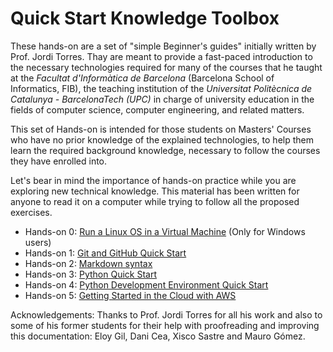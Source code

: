 # Quick Start Knowledge Toolbox

These hands-on are a set of "simple Beginner's guides"  initially written by Prof. Jordi Torres. Thay are meant to provide a fast-paced introduction to the necessary technologies required for many of the courses that he taught at the *Facultat d'Informàtica de Barcelona*  (Barcelona School of Informatics, FIB), the teaching institution of the *Universitat Politècnica de Catalunya - BarcelonaTech (UPC)* in charge of university education in the fields of computer science, computer engineering, and related matters.

This set of Hands-on is intended for those students on Masters' Courses who have no prior knowledge of the explained technologies, to help them learn the required background knowledge, necessary to follow the courses they have enrolled into. 

Let's bear in mind the importance of hands-on practice while you are exploring new technical knowledge. This material has been written for anyone to read it on a computer while trying to follow all the proposed exercises.

* Hands-on 0: [Run a Linux OS in a Virtual Machine](./LinuxOS-VirtualMachine.md) (Only for Windows users)
* Hands-on 1: [Git and GitHub Quick Start](./Git-Github-Quick-Start.md)
* Hands-on 2: [Markdown syntax](./Quick-Start-Markdown.md)
* Hands-on 3: [Python Quick Start](./Python-Quick-Start.md) 
* Hands-on 4: [Python Development Environment Quick Start](./Python-Development-Environment-Quick-Start.md)
* Hands-on 5: [Getting Started in the Cloud with AWS](./Quick-Start-AWS.md)


Acknowledgements: Thanks to Prof. Jordi Torres for all his work and also to some of his former students for their help with proofreading and improving this documentation: Eloy Gil, Dani Cea, Xisco Sastre and Mauro Gómez.

